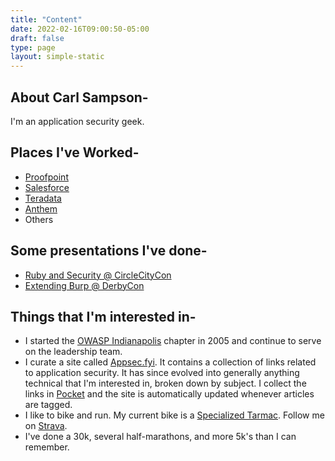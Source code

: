 ```yaml
---
title: "Content"
date: 2022-02-16T09:00:50-05:00
draft: false
type: page
layout: simple-static
---
```


## About Carl Sampson- 
I'm an application security geek.

## Places I've Worked- 
- [Proofpoint](https://proofpoint.com)
- [Salesforce](https://www.salesforce.com)
- [Teradata](https://www.teradata.com")
- [Anthem](https://www.antheminc.com/)
- Others

## Some presentations I've done-
- [Ruby and Security @ CircleCityCon](https://www.slideshare.net/sampsonc/ruby-and-security-44931371)
- [Extending Burp @ DerbyCon](https://www.slideshare.net/sampsonc/extending-burp)

## Things that I'm interested in-
- I started the [OWASP Indianapolis](https://owasp.org/www-chapter-indianapolis/) chapter in 2005 and continue to serve on the leadership team.
- I curate a site called [Appsec.fyi](https://appsec.fyi/).  It contains a collection of links related to application security.   It has since evolved into generally anything technical that I'm interested in, broken down by subject.  I collect the links in [Pocket](https://getpocket.com/@a5bA8g26d79a6T5d4ap7b01p40Tbdf3f98bw6bkb22Yx55A81di6dy80ZxoBq4c1?src=navbar) and the site is automatically updated whenever articles are tagged.
- I like to bike and run.  My current bike is a [Specialized Tarmac](https://www.specialized.com/us/en/shop/bikes/road-bikes/performance-road-bikes/tarmac/c/tarmac).  Follow me on [Strava](https://www.strava.com/athletes/6889376").
- I've done a 30k, several half-marathons, and more 5k's than I can remember.

